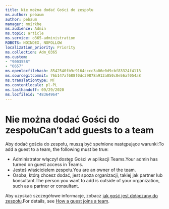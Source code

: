 ```yaml
---
title: Nie można dodać Gości do zespołu
ms.author: pebaum
author: pebaum
manager: mnirkhe
ms.audience: Admin
ms.topic: article
ms.service: o365-administration
ROBOTS: NOINDEX, NOFOLLOW
localization_priority: Priority
ms.collection: Adm_O365
ms.custom:
- "9003558"
- "6657"
ms.openlocfilehash: 8542540fb9c9164cccc3a06e0d9cbf83324f4118
ms.sourcegitcommit: 76b147af688f0dc39878a913a050c0e56af054a8
ms.translationtype: MT
ms.contentlocale: pl-PL
ms.lasthandoff: 09/29/2020
ms.locfileid: "48364964"
---
```

# <a name="cant-add-guests-to-a-team"></a><span data-ttu-id="83151-102">Nie można dodać Gości do zespołu</span><span class="sxs-lookup"><span data-stu-id="83151-102">Can’t add guests to a team</span></span>

<span data-ttu-id="83151-103">Aby dodać gościa do zespołu, muszą być spełnione następujące warunki:</span><span class="sxs-lookup"><span data-stu-id="83151-103">To add a guest to a team, the following must be true:</span></span>  

- <span data-ttu-id="83151-104">Administrator włączył dostęp Gości w aplikacji Teams.</span><span class="sxs-lookup"><span data-stu-id="83151-104">Your admin has turned on guest access in Teams.</span></span>
- <span data-ttu-id="83151-105">Jesteś właścicielem zespołu.</span><span class="sxs-lookup"><span data-stu-id="83151-105">You are an owner of the team.</span></span>
- <span data-ttu-id="83151-106">Osoba, którą chcesz dodać, jest spoza organizacji, takiej jak partner lub konsultant.</span><span class="sxs-lookup"><span data-stu-id="83151-106">The person you want to add is outside of your organization, such as a partner or consultant.</span></span>

<span data-ttu-id="83151-107">Aby uzyskać szczegółowe informacje, zobacz  [jak gość jest dołączany do zespołu](https://docs.microsoft.com/MicrosoftTeams/guest-joins).</span><span class="sxs-lookup"><span data-stu-id="83151-107">For details, see  [How a guest joins a team](https://docs.microsoft.com/MicrosoftTeams/guest-joins).</span></span>